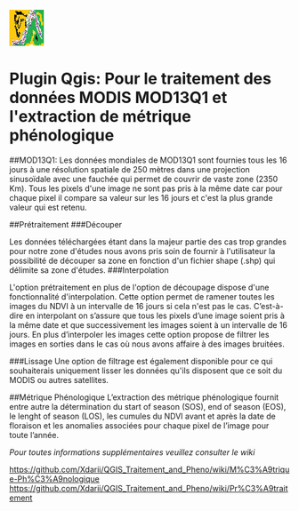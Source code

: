 ![Logo](https://github.com/Xdarii/QGIS_Traitement_and_Pheno/blob/master/icon.png "Prétraitement et Param Pheno QGIS")

# Plugin Qgis: Pour le traitement des données MODIS MOD13Q1 et l'extraction de métrique phénologique
##MOD13Q1:
Les données mondiales de MOD13Q1 sont fournies tous les 16 jours à une résolution spatiale de 250 mètres dans une  projection sinusoïdale  avec une fauchée qui permet de couvrir de vaste zone (2350 Km). Tous les pixels d'une image ne sont pas pris à la même date car pour chaque pixel  il compare sa valeur sur les 16 jours et c'est la plus grande valeur qui est retenu.

##Prétraitement
###Découper 

Les données  téléchargées étant dans la majeur partie des cas trop grandes pour notre zone d'études nous avons pris soin de fournir à l'utilisateur la possibilité de découper sa zone en fonction d'un fichier shape (.shp) qui délimite sa zone d'études.
###Interpolation

L'option prétraitement en plus de l'option de découpage dispose d'une fonctionnalité d'interpolation.
Cette option permet de ramener toutes les images du NDVI à un intervalle de 16 jours si cela n'est pas le cas. C’est-à-dire en interpolant on s’assure que tous les pixels d’une image soient pris à la même date et que successivement les images soient à un intervalle de 16 jours.
En plus d’interpoler les images cette option propose de filtrer les images en sorties dans le cas où nous avons affaire à des images bruitées. 

###Lissage
Une option de filtrage est également disponible pour ce qui souhaiterais uniquement lisser les données qu'ils disposent que ce soit du MODIS ou autres satellites.


##Métrique Phénologique 
L’extraction des métrique phénologique fournit entre autre la détermination du start of season (SOS), end of season (EOS), le lenght of season (LOS), les cumules du NDVI avant et après la date de floraison et les anomalies associées pour chaque pixel de l’image pour toute l’année.

*Pour toutes informations supplémentaires veuillez consulter le wiki*


https://github.com/Xdarii/QGIS_Traitement_and_Pheno/wiki/M%C3%A9trique-Ph%C3%A9nologique
https://github.com/Xdarii/QGIS_Traitement_and_Pheno/wiki/Pr%C3%A9traitement